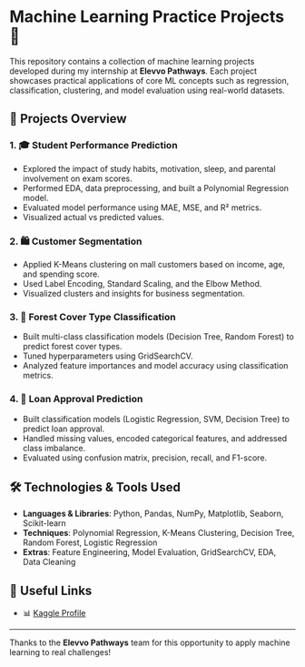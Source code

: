 # Machine Learning Practice Projects 🚀

This repository contains a collection of machine learning projects developed during my internship at **Elevvo Pathways**. Each project showcases practical applications of core ML concepts such as regression, classification, clustering, and model evaluation using real-world datasets.

## 🧠 Projects Overview

### 1. 🎓 Student Performance Prediction
- Explored the impact of study habits, motivation, sleep, and parental involvement on exam scores.
- Performed EDA, data preprocessing, and built a Polynomial Regression model.
- Evaluated model performance using MAE, MSE, and R² metrics.
- Visualized actual vs predicted values.

### 2. 🛍️ Customer Segmentation
- Applied K-Means clustering on mall customers based on income, age, and spending score.
- Used Label Encoding, Standard Scaling, and the Elbow Method.
- Visualized clusters and insights for business segmentation.

### 3. 🌲 Forest Cover Type Classification
- Built multi-class classification models (Decision Tree, Random Forest) to predict forest cover types.
- Tuned hyperparameters using GridSearchCV.
- Analyzed feature importances and model accuracy using classification metrics.

### 4. 💸 Loan Approval Prediction
- Built classification models (Logistic Regression, SVM, Decision Tree) to predict loan approval.
- Handled missing values, encoded categorical features, and addressed class imbalance.
- Evaluated using confusion matrix, precision, recall, and F1-score.

## 🛠️ Technologies & Tools Used
- **Languages & Libraries**: Python, Pandas, NumPy, Matplotlib, Seaborn, Scikit-learn
- **Techniques**: Polynomial Regression, K-Means Clustering, Decision Tree, Random Forest, Logistic Regression
- **Extras**: Feature Engineering, Model Evaluation, GridSearchCV, EDA, Data Cleaning

## 📌 Useful Links
- 📊 [Kaggle Profile](https://lnkd.in/dtTuuNXH)

---

Thanks to the **Elevvo Pathways** team for this opportunity to apply machine learning to real challenges!

